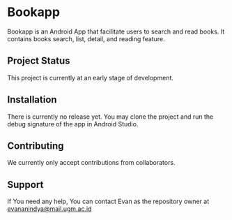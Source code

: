 # Bookapp

Bookapp is an Android App that facilitate users to search and read books. It contains books search, list, detail, and reading feature.

## Project Status

This project is currently at an early stage of development.

## Installation

There is currently no release yet. You may clone the project and run the debug signature of the app in Android Studio.

## Contributing

We currently only accept contributions from collaborators.

## Support

If You need any help, You can contact Evan as the repository owner at evananindya@mail.ugm.ac.id
